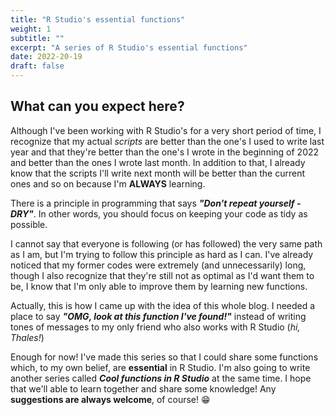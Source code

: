 ```yaml
---
title: "R Studio's essential functions"
weight: 1
subtitle: ""
excerpt: "A series of R Studio's essential functions"
date: 2022-20-19
draft: false
---
```


## What can you expect here? 

Although I've been working with R Studio's for a very short period of time, I recognize that my actual *scripts* are better than the one's I used to write last year and that they're better than the one's I wrote in the beginning of 2022 and better than the ones I wrote last month. In addition to that, I already know that the scripts I'll write next month will be better than the current ones and so on because I'm **ALWAYS** learning.

There is a principle in programming that says ***"Don't repeat yourself - DRY"***. In other words, you should focus on keeping your code as tidy as possible. 

I cannot say that everyone is following (or has followed) the very same path as I am, but I'm trying to follow this principle as hard as I can. I've already noticed that my former codes were extremely (and unnecessarily) long, though I also recognize that they're still not as optimal as I'd want them to be, I know that I'm only able to improve them by learning new functions. 

Actually, this is how I came up with the idea of this whole blog. I needed a place to say ***"OMG, look at this function I've found!"*** instead of writing tones of messages to my only friend who also works with R Studio (*hi, Thales!*)

Enough for now! I've made this series so that I could share some functions which, to my own belief, are **essential** in R Studio. I'm also going to write another series called ***Cool functions in R Studio*** at the same time. I hope that we'll able to learn together and share some knowledge! Any **suggestions are always welcome**, of course! &#128513;


